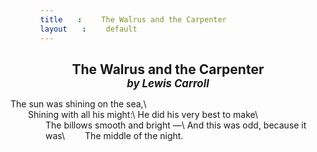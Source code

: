 ```yaml
---
title: The Walrus and the Carpenter
layout: default
---
```

<style>
  #content {max-width: 240px;}
  span {display: inline-block; margin-left: 2em;}
  h2 {margin-bottom: 0; text-align: center;}
  em {display: block; font-size: 80%; font-style: italic;}
</style>
## The Walrus and the Carpenter *by Lewis Carroll*

The sun was shining on the sea,\\
<span/>Shining with all his might:\\
He did his very best to make\\
<span/>The billows smooth and bright —\\
And this was odd, because it was\\
<span/>The middle of the night.

